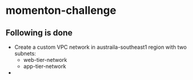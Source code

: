 # momenton-challenge

## Following is done

- Create a custom VPC network in austraila-southeast1 region with two subnets: 
  - web-tier-network
  - app-tier-network
-
